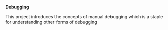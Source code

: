 <h><strong>Debugging</strong></h>
<p>This project introduces the concepts of manual debugging which is a staple for understanding other forms of debugging</p>
